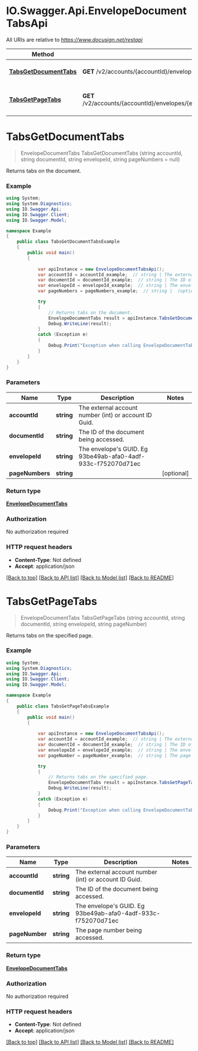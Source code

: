 # IO.Swagger.Api.EnvelopeDocumentTabsApi

All URIs are relative to *https://www.docusign.net/restapi*

Method | HTTP request | Description
------------- | ------------- | -------------
[**TabsGetDocumentTabs**](EnvelopeDocumentTabsApi.md#tabsgetdocumenttabs) | **GET** /v2/accounts/{accountId}/envelopes/{envelopeId}/documents/{documentId}/tabs | Returns tabs on the document.
[**TabsGetPageTabs**](EnvelopeDocumentTabsApi.md#tabsgetpagetabs) | **GET** /v2/accounts/{accountId}/envelopes/{envelopeId}/documents/{documentId}/pages/{pageNumber}/tabs | Returns tabs on the specified page.


<a name="tabsgetdocumenttabs"></a>
# **TabsGetDocumentTabs**
> EnvelopeDocumentTabs TabsGetDocumentTabs (string accountId, string documentId, string envelopeId, string pageNumbers = null)

Returns tabs on the document.



### Example
```csharp
using System;
using System.Diagnostics;
using IO.Swagger.Api;
using IO.Swagger.Client;
using IO.Swagger.Model;

namespace Example
{
    public class TabsGetDocumentTabsExample
    {
        public void main()
        {
            
            var apiInstance = new EnvelopeDocumentTabsApi();
            var accountId = accountId_example;  // string | The external account number (int) or account ID Guid.
            var documentId = documentId_example;  // string | The ID of the document being accessed.
            var envelopeId = envelopeId_example;  // string | The envelope's GUID. Eg 93be49ab-afa0-4adf-933c-f752070d71ec 
            var pageNumbers = pageNumbers_example;  // string |  (optional) 

            try
            {
                // Returns tabs on the document.
                EnvelopeDocumentTabs result = apiInstance.TabsGetDocumentTabs(accountId, documentId, envelopeId, pageNumbers);
                Debug.WriteLine(result);
            }
            catch (Exception e)
            {
                Debug.Print("Exception when calling EnvelopeDocumentTabsApi.TabsGetDocumentTabs: " + e.Message );
            }
        }
    }
}
```

### Parameters

Name | Type | Description  | Notes
------------- | ------------- | ------------- | -------------
 **accountId** | **string**| The external account number (int) or account ID Guid. | 
 **documentId** | **string**| The ID of the document being accessed. | 
 **envelopeId** | **string**| The envelope&#39;s GUID. Eg 93be49ab-afa0-4adf-933c-f752070d71ec  | 
 **pageNumbers** | **string**|  | [optional] 

### Return type

[**EnvelopeDocumentTabs**](EnvelopeDocumentTabs.md)

### Authorization

No authorization required

### HTTP request headers

 - **Content-Type**: Not defined
 - **Accept**: application/json

[[Back to top]](#) [[Back to API list]](../README.md#documentation-for-api-endpoints) [[Back to Model list]](../README.md#documentation-for-models) [[Back to README]](../README.md)

<a name="tabsgetpagetabs"></a>
# **TabsGetPageTabs**
> EnvelopeDocumentTabs TabsGetPageTabs (string accountId, string documentId, string envelopeId, string pageNumber)

Returns tabs on the specified page.



### Example
```csharp
using System;
using System.Diagnostics;
using IO.Swagger.Api;
using IO.Swagger.Client;
using IO.Swagger.Model;

namespace Example
{
    public class TabsGetPageTabsExample
    {
        public void main()
        {
            
            var apiInstance = new EnvelopeDocumentTabsApi();
            var accountId = accountId_example;  // string | The external account number (int) or account ID Guid.
            var documentId = documentId_example;  // string | The ID of the document being accessed.
            var envelopeId = envelopeId_example;  // string | The envelope's GUID. Eg 93be49ab-afa0-4adf-933c-f752070d71ec 
            var pageNumber = pageNumber_example;  // string | The page number being accessed.

            try
            {
                // Returns tabs on the specified page.
                EnvelopeDocumentTabs result = apiInstance.TabsGetPageTabs(accountId, documentId, envelopeId, pageNumber);
                Debug.WriteLine(result);
            }
            catch (Exception e)
            {
                Debug.Print("Exception when calling EnvelopeDocumentTabsApi.TabsGetPageTabs: " + e.Message );
            }
        }
    }
}
```

### Parameters

Name | Type | Description  | Notes
------------- | ------------- | ------------- | -------------
 **accountId** | **string**| The external account number (int) or account ID Guid. | 
 **documentId** | **string**| The ID of the document being accessed. | 
 **envelopeId** | **string**| The envelope&#39;s GUID. Eg 93be49ab-afa0-4adf-933c-f752070d71ec  | 
 **pageNumber** | **string**| The page number being accessed. | 

### Return type

[**EnvelopeDocumentTabs**](EnvelopeDocumentTabs.md)

### Authorization

No authorization required

### HTTP request headers

 - **Content-Type**: Not defined
 - **Accept**: application/json

[[Back to top]](#) [[Back to API list]](../README.md#documentation-for-api-endpoints) [[Back to Model list]](../README.md#documentation-for-models) [[Back to README]](../README.md)

